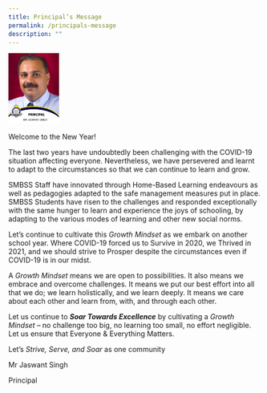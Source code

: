 ```yaml
---
title: Principal’s Message
permalink: /principals-message
description: ""
---
```

<div style="text-align: left;"><img src="/images/Mr-Singh.jpeg" style="max-width: 20%;"></div>

Welcome to the New Year!

The last two years have undoubtedly been challenging with the COVID-19 situation affecting everyone. Nevertheless, we have persevered and learnt to adapt to the circumstances so that we can continue to learn and grow.

SMBSS Staff have innovated through Home-Based Learning endeavours as well as pedagogies adapted to the safe management measures put in place. SMBSS Students have risen to the challenges and responded exceptionally with the same hunger to learn and experience the joys of schooling, by adapting to the various modes of learning and other new social norms.

Let’s continue to cultivate this _Growth Mindset_ as we embark on another school year. Where COVID-19 forced us to Survive in 2020, we Thrived in 2021, and we should strive to Prosper despite the circumstances even if COVID-19 is in our midst.

A _Growth Mindset_ means we are open to possibilities. It also means we embrace and overcome challenges. It means we put our best effort into all that we do; we learn holistically, and we learn deeply. It means we care about each other and learn from, with, and through each other.

Let us continue to **_Soar Towards Excellence_** by cultivating a _Growth Mindset_ – no challenge too big, no learning too small, no effort negligible. Let us ensure that Everyone & Everything Matters.

Let’s _Strive, Serve, and Soar_ as one community

Mr Jaswant Singh

Principal